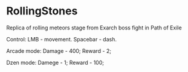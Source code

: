 # RollingStones
Replica of rolling meteors stage from Exarch boss fight in Path of Exile



Control: 
LMB - movement. 
Spacebar - dash.


Arcade mode: 
Damage - 400;
Reward - 2;

Dzen mode:
Damege - 1;
Reward - 100;


